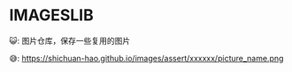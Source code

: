 # IMAGESLIB


😺: 图片仓库，保存一些复用的图片

😅: https://shichuan-hao.github.io/images/assert/xxxxxx/picture_name.png

